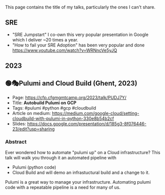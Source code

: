 This page contains the title of my talks, particularly the ones I can't share.

## SRE

* "SRE Jumpstart" I co-own this very popular presentation in Google which I deliver ~20 times a year.
* "How to fail your SRE Adoption" has been very popular and done
https://www.youtube.com/watch?v=WRNncVe5yJQ



## 2023


## 🟢🎭Pulumi and Cloud Build (Ghent, 2023)

* Page: https://cfp.cfgmgmtcamp.org/2023/talk/PUDJ7Y/ 
* Title: **Autobuild Pulumi on GCP**
* Tags: #pulumi #python #gcp #cloudbuild
* Article on medium: https://medium.com/google-cloud/setting-cloudbuild-with-pulumi-in-python-330e8b54b2cf 
* Slides: https://docs.google.com/presentation/d/185g3-8f076446-23/edit?usp=sharing
### Abstract

Ever wondered how to automate "pulumi up" on a Cloud infrastructure?
This talk will walk you through it an automated pipeline with

* Pulumi (python code)
* Cloud Build and will demo an infrastuctural build and a change to it.

Pulumi is a great way to manage your infrastructure.
Automating pulumi code with a repeatable pipeline is a need for many of us.





